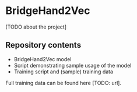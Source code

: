 # BridgeHand2Vec

[TODO about the project]

## Repository contents

* BridgeHand2Vec model
* Script demonstrating sample usage of the model
* Training script and (sample) training data

Full training data can be found here [TODO: url].
